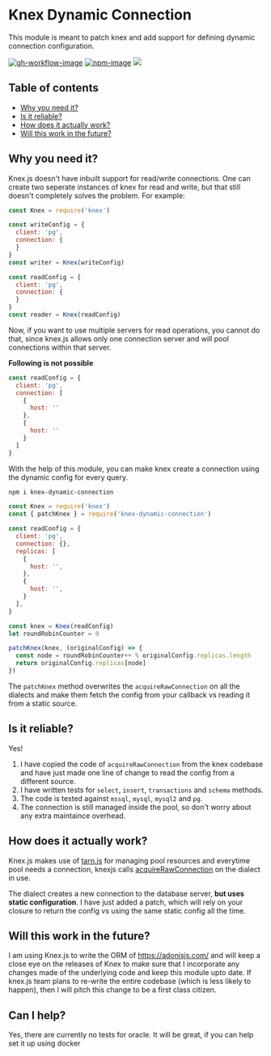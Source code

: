 # Knex Dynamic Connection

This module is meant to patch knex and add support for defining dynamic connection configuration.

[![gh-workflow-image]][gh-workflow-url] [![npm-image]][npm-url] ![](https://img.shields.io/badge/Typescript-294E80.svg?style=for-the-badge&logo=typescript)

<!-- START doctoc generated TOC please keep comment here to allow auto update -->
<!-- DON'T EDIT THIS SECTION, INSTEAD RE-RUN doctoc TO UPDATE -->
## Table of contents

- [Why you need it?](#why-you-need-it)
- [Is it reliable?](#is-it-reliable)
- [How does it actually work?](#how-does-it-actually-work)
- [Will this work in the future?](#will-this-work-in-the-future)

<!-- END doctoc generated TOC please keep comment here to allow auto update -->

## Why you need it?
Knex.js doesn't have inbuilt support for read/write connections. One can create two seperate instances of knex for read and write, but that still doesn't completely solves the problem. For example:

```js
const Knex = require('knex')

const writeConfig = {
  client: 'pg',
  connection: {
  }
}
const writer = Knex(writeConfig)

const readConfig = {
  client: 'pg',
  connection: {
  }
}
const reader = Knex(readConfig)
```

Now, if you want to use multiple servers for read operations, you cannot do that, since knex.js allows only one connection server and will pool connections within that server.

**Following is not possible**

```js
const readConfig = {
  client: 'pg',
  connection: [
    {
      host: ''
    },
    {
      host: ''
    }
  ]
}
```

With the help of this module, you can make knex create a connection using the dynamic config for every query.

```sh
npm i knex-dynamic-connection
```

```js
const Knex = require('knex')
const { patchKnex } = require('knex-dynamic-connection')

const readConfig = {
  client: 'pg',
  connection: {},
  replicas: [
    {
      host: '',
    },
    {
      host: '',
    }
  ],
}

const knex = Knex(readConfig)
let roundRobinCounter = 0

patchKnex(knex, (originalConfig) => {
  const node = roundRobinCounter++ % originalConfig.replicas.length
  return originalConfig.replicas[node]
})
```

The `patchKnex` method overwrites the `acquireRawConnection` on all the dialects and make them fetch the config from your callback vs reading it from a static source.

## Is it reliable?
Yes!

1. I have copied the code of `acquireRawConnection` from the knex codebase and have just made one line of change to read the config from a different source.
2. I have written tests for `select`, `insert`, `transactions` and `schema` methods.
3. The code is tested against `mssql`, `mysql`, `mysql2` and `pg`.
4. The connection is still managed inside the pool, so don't worry about any extra maintaince overhead.

## How does it actually work?
Knex.js makes use of [tarn.js](https://github.com/vincit/tarn.js/) for managing pool resources and everytime pool needs a connection, knexjs calls [acquireRawConnection](https://github.com/tgriesser/knex/blob/master/lib/client.js#L258) on the dialect in use.

The dialect creates a new connection to the database server, **but uses static configuration**. I have just added a patch, which will rely on your closure to return the config vs using the same static config all the time.

## Will this work in the future?
I am using Knex.js to write the ORM of https://adonisjs.com/ and will keep a close eye on the releases of Knex to make sure that I incorporate any changes made of the underlying code and keep this module upto date. If knex.js team plans to re-write the entire codebase (which is less likely to happen), then I will pitch this change to be a first class citizen.

## Can I help?
Yes, there are currently no tests for oracle. It will be great, if you can help set it up using docker

[gh-workflow-image]: https://img.shields.io/github/workflow/status/thetutlage/knex-dynamic-connection/test?style=for-the-badge
[gh-workflow-url]: https://github.com/thetutlage/knex-dynamic-connection/actions/workflows/test.yml "Github action"

[npm-image]: https://img.shields.io/npm/v/knex-dynamic-connection.svg?style=for-the-badge&logo=npm
[npm-url]: https://npmjs.org/package/knex-dynamic-connection "npm"
